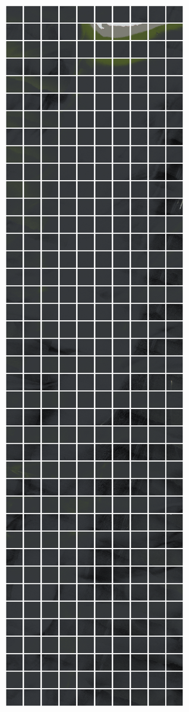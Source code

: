 <html>
<div>
<img src="https://github.com/HakkaTjakka/NL_TILE_MAP/blob/main/18/627/-1073/r.6270.-10730.png" height="44" width="44">
<img src="https://github.com/HakkaTjakka/NL_TILE_MAP/blob/main/18/627/-1073/r.6271.-10730.png" height="44" width="44">
<img src="https://github.com/HakkaTjakka/NL_TILE_MAP/blob/main/18/627/-1073/r.6272.-10730.png" height="44" width="44">
<img src="https://github.com/HakkaTjakka/NL_TILE_MAP/blob/main/18/627/-1073/r.6273.-10730.png" height="44" width="44">
<img src="https://github.com/HakkaTjakka/NL_TILE_MAP/blob/main/18/627/-1073/r.6274.-10730.png" height="44" width="44">
<img src="https://github.com/HakkaTjakka/NL_TILE_MAP/blob/main/18/627/-1073/r.6275.-10730.png" height="44" width="44">
<img src="https://github.com/HakkaTjakka/NL_TILE_MAP/blob/main/18/627/-1073/r.6276.-10730.png" height="44" width="44">
<img src="https://github.com/HakkaTjakka/NL_TILE_MAP/blob/main/18/627/-1073/r.6277.-10730.png" height="44" width="44">
<img src="https://github.com/HakkaTjakka/NL_TILE_MAP/blob/main/18/627/-1073/r.6278.-10730.png" height="44" width="44">
<img src="https://github.com/HakkaTjakka/NL_TILE_MAP/blob/main/18/627/-1073/r.6279.-10730.png" height="44" width="44">
<img src="https://github.com/HakkaTjakka/NL_TILE_MAP/blob/main/18/628/-1073/r.6280.-10730.png" height="44" width="44">
<img src="https://github.com/HakkaTjakka/NL_TILE_MAP/blob/main/18/628/-1073/r.6281.-10730.png" height="44" width="44">
<img src="https://github.com/HakkaTjakka/NL_TILE_MAP/blob/main/18/628/-1073/r.6282.-10730.png" height="44" width="44">
<img src="https://github.com/HakkaTjakka/NL_TILE_MAP/blob/main/18/628/-1073/r.6283.-10730.png" height="44" width="44">
<img src="https://github.com/HakkaTjakka/NL_TILE_MAP/blob/main/18/628/-1073/r.6284.-10730.png" height="44" width="44">
<img src="https://github.com/HakkaTjakka/NL_TILE_MAP/blob/main/18/628/-1073/r.6285.-10730.png" height="44" width="44">
<img src="https://github.com/HakkaTjakka/NL_TILE_MAP/blob/main/18/628/-1073/r.6286.-10730.png" height="44" width="44">
<img src="https://github.com/HakkaTjakka/NL_TILE_MAP/blob/main/18/628/-1073/r.6287.-10730.png" height="44" width="44">
<img src="https://github.com/HakkaTjakka/NL_TILE_MAP/blob/main/18/628/-1073/r.6288.-10730.png" height="44" width="44">
<img src="https://github.com/HakkaTjakka/NL_TILE_MAP/blob/main/18/628/-1073/r.6289.-10730.png" height="44" width="44">
<br>
<img src="https://github.com/HakkaTjakka/NL_TILE_MAP/blob/main/18/627/-1073/r.6270.-10729.png" height="44" width="44">
<img src="https://github.com/HakkaTjakka/NL_TILE_MAP/blob/main/18/627/-1073/r.6271.-10729.png" height="44" width="44">
<img src="https://github.com/HakkaTjakka/NL_TILE_MAP/blob/main/18/627/-1073/r.6272.-10729.png" height="44" width="44">
<img src="https://github.com/HakkaTjakka/NL_TILE_MAP/blob/main/18/627/-1073/r.6273.-10729.png" height="44" width="44">
<img src="https://github.com/HakkaTjakka/NL_TILE_MAP/blob/main/18/627/-1073/r.6274.-10729.png" height="44" width="44">
<img src="https://github.com/HakkaTjakka/NL_TILE_MAP/blob/main/18/627/-1073/r.6275.-10729.png" height="44" width="44">
<img src="https://github.com/HakkaTjakka/NL_TILE_MAP/blob/main/18/627/-1073/r.6276.-10729.png" height="44" width="44">
<img src="https://github.com/HakkaTjakka/NL_TILE_MAP/blob/main/18/627/-1073/r.6277.-10729.png" height="44" width="44">
<img src="https://github.com/HakkaTjakka/NL_TILE_MAP/blob/main/18/627/-1073/r.6278.-10729.png" height="44" width="44">
<img src="https://github.com/HakkaTjakka/NL_TILE_MAP/blob/main/18/627/-1073/r.6279.-10729.png" height="44" width="44">
<img src="https://github.com/HakkaTjakka/NL_TILE_MAP/blob/main/18/628/-1073/r.6280.-10729.png" height="44" width="44">
<img src="https://github.com/HakkaTjakka/NL_TILE_MAP/blob/main/18/628/-1073/r.6281.-10729.png" height="44" width="44">
<img src="https://github.com/HakkaTjakka/NL_TILE_MAP/blob/main/18/628/-1073/r.6282.-10729.png" height="44" width="44">
<img src="https://github.com/HakkaTjakka/NL_TILE_MAP/blob/main/18/628/-1073/r.6283.-10729.png" height="44" width="44">
<img src="https://github.com/HakkaTjakka/NL_TILE_MAP/blob/main/18/628/-1073/r.6284.-10729.png" height="44" width="44">
<img src="https://github.com/HakkaTjakka/NL_TILE_MAP/blob/main/18/628/-1073/r.6285.-10729.png" height="44" width="44">
<img src="https://github.com/HakkaTjakka/NL_TILE_MAP/blob/main/18/628/-1073/r.6286.-10729.png" height="44" width="44">
<img src="https://github.com/HakkaTjakka/NL_TILE_MAP/blob/main/18/628/-1073/r.6287.-10729.png" height="44" width="44">
<img src="https://github.com/HakkaTjakka/NL_TILE_MAP/blob/main/18/628/-1073/r.6288.-10729.png" height="44" width="44">
<img src="https://github.com/HakkaTjakka/NL_TILE_MAP/blob/main/18/628/-1073/r.6289.-10729.png" height="44" width="44">
<br>
<img src="https://github.com/HakkaTjakka/NL_TILE_MAP/blob/main/18/627/-1073/r.6270.-10728.png" height="44" width="44">
<img src="https://github.com/HakkaTjakka/NL_TILE_MAP/blob/main/18/627/-1073/r.6271.-10728.png" height="44" width="44">
<img src="https://github.com/HakkaTjakka/NL_TILE_MAP/blob/main/18/627/-1073/r.6272.-10728.png" height="44" width="44">
<img src="https://github.com/HakkaTjakka/NL_TILE_MAP/blob/main/18/627/-1073/r.6273.-10728.png" height="44" width="44">
<img src="https://github.com/HakkaTjakka/NL_TILE_MAP/blob/main/18/627/-1073/r.6274.-10728.png" height="44" width="44">
<img src="https://github.com/HakkaTjakka/NL_TILE_MAP/blob/main/18/627/-1073/r.6275.-10728.png" height="44" width="44">
<img src="https://github.com/HakkaTjakka/NL_TILE_MAP/blob/main/18/627/-1073/r.6276.-10728.png" height="44" width="44">
<img src="https://github.com/HakkaTjakka/NL_TILE_MAP/blob/main/18/627/-1073/r.6277.-10728.png" height="44" width="44">
<img src="https://github.com/HakkaTjakka/NL_TILE_MAP/blob/main/18/627/-1073/r.6278.-10728.png" height="44" width="44">
<img src="https://github.com/HakkaTjakka/NL_TILE_MAP/blob/main/18/627/-1073/r.6279.-10728.png" height="44" width="44">
<img src="https://github.com/HakkaTjakka/NL_TILE_MAP/blob/main/18/628/-1073/r.6280.-10728.png" height="44" width="44">
<img src="https://github.com/HakkaTjakka/NL_TILE_MAP/blob/main/18/628/-1073/r.6281.-10728.png" height="44" width="44">
<img src="https://github.com/HakkaTjakka/NL_TILE_MAP/blob/main/18/628/-1073/r.6282.-10728.png" height="44" width="44">
<img src="https://github.com/HakkaTjakka/NL_TILE_MAP/blob/main/18/628/-1073/r.6283.-10728.png" height="44" width="44">
<img src="https://github.com/HakkaTjakka/NL_TILE_MAP/blob/main/18/628/-1073/r.6284.-10728.png" height="44" width="44">
<img src="https://github.com/HakkaTjakka/NL_TILE_MAP/blob/main/18/628/-1073/r.6285.-10728.png" height="44" width="44">
<img src="https://github.com/HakkaTjakka/NL_TILE_MAP/blob/main/18/628/-1073/r.6286.-10728.png" height="44" width="44">
<img src="https://github.com/HakkaTjakka/NL_TILE_MAP/blob/main/18/628/-1073/r.6287.-10728.png" height="44" width="44">
<img src="https://github.com/HakkaTjakka/NL_TILE_MAP/blob/main/18/628/-1073/r.6288.-10728.png" height="44" width="44">
<img src="https://github.com/HakkaTjakka/NL_TILE_MAP/blob/main/18/628/-1073/r.6289.-10728.png" height="44" width="44">
<br>
<img src="https://github.com/HakkaTjakka/NL_TILE_MAP/blob/main/18/627/-1073/r.6270.-10727.png" height="44" width="44">
<img src="https://github.com/HakkaTjakka/NL_TILE_MAP/blob/main/18/627/-1073/r.6271.-10727.png" height="44" width="44">
<img src="https://github.com/HakkaTjakka/NL_TILE_MAP/blob/main/18/627/-1073/r.6272.-10727.png" height="44" width="44">
<img src="https://github.com/HakkaTjakka/NL_TILE_MAP/blob/main/18/627/-1073/r.6273.-10727.png" height="44" width="44">
<img src="https://github.com/HakkaTjakka/NL_TILE_MAP/blob/main/18/627/-1073/r.6274.-10727.png" height="44" width="44">
<img src="https://github.com/HakkaTjakka/NL_TILE_MAP/blob/main/18/627/-1073/r.6275.-10727.png" height="44" width="44">
<img src="https://github.com/HakkaTjakka/NL_TILE_MAP/blob/main/18/627/-1073/r.6276.-10727.png" height="44" width="44">
<img src="https://github.com/HakkaTjakka/NL_TILE_MAP/blob/main/18/627/-1073/r.6277.-10727.png" height="44" width="44">
<img src="https://github.com/HakkaTjakka/NL_TILE_MAP/blob/main/18/627/-1073/r.6278.-10727.png" height="44" width="44">
<img src="https://github.com/HakkaTjakka/NL_TILE_MAP/blob/main/18/627/-1073/r.6279.-10727.png" height="44" width="44">
<img src="https://github.com/HakkaTjakka/NL_TILE_MAP/blob/main/18/628/-1073/r.6280.-10727.png" height="44" width="44">
<img src="https://github.com/HakkaTjakka/NL_TILE_MAP/blob/main/18/628/-1073/r.6281.-10727.png" height="44" width="44">
<img src="https://github.com/HakkaTjakka/NL_TILE_MAP/blob/main/18/628/-1073/r.6282.-10727.png" height="44" width="44">
<img src="https://github.com/HakkaTjakka/NL_TILE_MAP/blob/main/18/628/-1073/r.6283.-10727.png" height="44" width="44">
<img src="https://github.com/HakkaTjakka/NL_TILE_MAP/blob/main/18/628/-1073/r.6284.-10727.png" height="44" width="44">
<img src="https://github.com/HakkaTjakka/NL_TILE_MAP/blob/main/18/628/-1073/r.6285.-10727.png" height="44" width="44">
<img src="https://github.com/HakkaTjakka/NL_TILE_MAP/blob/main/18/628/-1073/r.6286.-10727.png" height="44" width="44">
<img src="https://github.com/HakkaTjakka/NL_TILE_MAP/blob/main/18/628/-1073/r.6287.-10727.png" height="44" width="44">
<img src="https://github.com/HakkaTjakka/NL_TILE_MAP/blob/main/18/628/-1073/r.6288.-10727.png" height="44" width="44">
<img src="https://github.com/HakkaTjakka/NL_TILE_MAP/blob/main/18/628/-1073/r.6289.-10727.png" height="44" width="44">
<br>
<img src="https://github.com/HakkaTjakka/NL_TILE_MAP/blob/main/18/627/-1073/r.6270.-10726.png" height="44" width="44">
<img src="https://github.com/HakkaTjakka/NL_TILE_MAP/blob/main/18/627/-1073/r.6271.-10726.png" height="44" width="44">
<img src="https://github.com/HakkaTjakka/NL_TILE_MAP/blob/main/18/627/-1073/r.6272.-10726.png" height="44" width="44">
<img src="https://github.com/HakkaTjakka/NL_TILE_MAP/blob/main/18/627/-1073/r.6273.-10726.png" height="44" width="44">
<img src="https://github.com/HakkaTjakka/NL_TILE_MAP/blob/main/18/627/-1073/r.6274.-10726.png" height="44" width="44">
<img src="https://github.com/HakkaTjakka/NL_TILE_MAP/blob/main/18/627/-1073/r.6275.-10726.png" height="44" width="44">
<img src="https://github.com/HakkaTjakka/NL_TILE_MAP/blob/main/18/627/-1073/r.6276.-10726.png" height="44" width="44">
<img src="https://github.com/HakkaTjakka/NL_TILE_MAP/blob/main/18/627/-1073/r.6277.-10726.png" height="44" width="44">
<img src="https://github.com/HakkaTjakka/NL_TILE_MAP/blob/main/18/627/-1073/r.6278.-10726.png" height="44" width="44">
<img src="https://github.com/HakkaTjakka/NL_TILE_MAP/blob/main/18/627/-1073/r.6279.-10726.png" height="44" width="44">
<img src="https://github.com/HakkaTjakka/NL_TILE_MAP/blob/main/18/628/-1073/r.6280.-10726.png" height="44" width="44">
<img src="https://github.com/HakkaTjakka/NL_TILE_MAP/blob/main/18/628/-1073/r.6281.-10726.png" height="44" width="44">
<img src="https://github.com/HakkaTjakka/NL_TILE_MAP/blob/main/18/628/-1073/r.6282.-10726.png" height="44" width="44">
<img src="https://github.com/HakkaTjakka/NL_TILE_MAP/blob/main/18/628/-1073/r.6283.-10726.png" height="44" width="44">
<img src="https://github.com/HakkaTjakka/NL_TILE_MAP/blob/main/18/628/-1073/r.6284.-10726.png" height="44" width="44">
<img src="https://github.com/HakkaTjakka/NL_TILE_MAP/blob/main/18/628/-1073/r.6285.-10726.png" height="44" width="44">
<img src="https://github.com/HakkaTjakka/NL_TILE_MAP/blob/main/18/628/-1073/r.6286.-10726.png" height="44" width="44">
<img src="https://github.com/HakkaTjakka/NL_TILE_MAP/blob/main/18/628/-1073/r.6287.-10726.png" height="44" width="44">
<img src="https://github.com/HakkaTjakka/NL_TILE_MAP/blob/main/18/628/-1073/r.6288.-10726.png" height="44" width="44">
<img src="https://github.com/HakkaTjakka/NL_TILE_MAP/blob/main/18/628/-1073/r.6289.-10726.png" height="44" width="44">
<br>
<img src="https://github.com/HakkaTjakka/NL_TILE_MAP/blob/main/18/627/-1073/r.6270.-10725.png" height="44" width="44">
<img src="https://github.com/HakkaTjakka/NL_TILE_MAP/blob/main/18/627/-1073/r.6271.-10725.png" height="44" width="44">
<img src="https://github.com/HakkaTjakka/NL_TILE_MAP/blob/main/18/627/-1073/r.6272.-10725.png" height="44" width="44">
<img src="https://github.com/HakkaTjakka/NL_TILE_MAP/blob/main/18/627/-1073/r.6273.-10725.png" height="44" width="44">
<img src="https://github.com/HakkaTjakka/NL_TILE_MAP/blob/main/18/627/-1073/r.6274.-10725.png" height="44" width="44">
<img src="https://github.com/HakkaTjakka/NL_TILE_MAP/blob/main/18/627/-1073/r.6275.-10725.png" height="44" width="44">
<img src="https://github.com/HakkaTjakka/NL_TILE_MAP/blob/main/18/627/-1073/r.6276.-10725.png" height="44" width="44">
<img src="https://github.com/HakkaTjakka/NL_TILE_MAP/blob/main/18/627/-1073/r.6277.-10725.png" height="44" width="44">
<img src="https://github.com/HakkaTjakka/NL_TILE_MAP/blob/main/18/627/-1073/r.6278.-10725.png" height="44" width="44">
<img src="https://github.com/HakkaTjakka/NL_TILE_MAP/blob/main/18/627/-1073/r.6279.-10725.png" height="44" width="44">
<img src="https://github.com/HakkaTjakka/NL_TILE_MAP/blob/main/18/628/-1073/r.6280.-10725.png" height="44" width="44">
<img src="https://github.com/HakkaTjakka/NL_TILE_MAP/blob/main/18/628/-1073/r.6281.-10725.png" height="44" width="44">
<img src="https://github.com/HakkaTjakka/NL_TILE_MAP/blob/main/18/628/-1073/r.6282.-10725.png" height="44" width="44">
<img src="https://github.com/HakkaTjakka/NL_TILE_MAP/blob/main/18/628/-1073/r.6283.-10725.png" height="44" width="44">
<img src="https://github.com/HakkaTjakka/NL_TILE_MAP/blob/main/18/628/-1073/r.6284.-10725.png" height="44" width="44">
<img src="https://github.com/HakkaTjakka/NL_TILE_MAP/blob/main/18/628/-1073/r.6285.-10725.png" height="44" width="44">
<img src="https://github.com/HakkaTjakka/NL_TILE_MAP/blob/main/18/628/-1073/r.6286.-10725.png" height="44" width="44">
<img src="https://github.com/HakkaTjakka/NL_TILE_MAP/blob/main/18/628/-1073/r.6287.-10725.png" height="44" width="44">
<img src="https://github.com/HakkaTjakka/NL_TILE_MAP/blob/main/18/628/-1073/r.6288.-10725.png" height="44" width="44">
<img src="https://github.com/HakkaTjakka/NL_TILE_MAP/blob/main/18/628/-1073/r.6289.-10725.png" height="44" width="44">
<br>
<img src="https://github.com/HakkaTjakka/NL_TILE_MAP/blob/main/18/627/-1073/r.6270.-10724.png" height="44" width="44">
<img src="https://github.com/HakkaTjakka/NL_TILE_MAP/blob/main/18/627/-1073/r.6271.-10724.png" height="44" width="44">
<img src="https://github.com/HakkaTjakka/NL_TILE_MAP/blob/main/18/627/-1073/r.6272.-10724.png" height="44" width="44">
<img src="https://github.com/HakkaTjakka/NL_TILE_MAP/blob/main/18/627/-1073/r.6273.-10724.png" height="44" width="44">
<img src="https://github.com/HakkaTjakka/NL_TILE_MAP/blob/main/18/627/-1073/r.6274.-10724.png" height="44" width="44">
<img src="https://github.com/HakkaTjakka/NL_TILE_MAP/blob/main/18/627/-1073/r.6275.-10724.png" height="44" width="44">
<img src="https://github.com/HakkaTjakka/NL_TILE_MAP/blob/main/18/627/-1073/r.6276.-10724.png" height="44" width="44">
<img src="https://github.com/HakkaTjakka/NL_TILE_MAP/blob/main/18/627/-1073/r.6277.-10724.png" height="44" width="44">
<img src="https://github.com/HakkaTjakka/NL_TILE_MAP/blob/main/18/627/-1073/r.6278.-10724.png" height="44" width="44">
<img src="https://github.com/HakkaTjakka/NL_TILE_MAP/blob/main/18/627/-1073/r.6279.-10724.png" height="44" width="44">
<img src="https://github.com/HakkaTjakka/NL_TILE_MAP/blob/main/18/628/-1073/r.6280.-10724.png" height="44" width="44">
<img src="https://github.com/HakkaTjakka/NL_TILE_MAP/blob/main/18/628/-1073/r.6281.-10724.png" height="44" width="44">
<img src="https://github.com/HakkaTjakka/NL_TILE_MAP/blob/main/18/628/-1073/r.6282.-10724.png" height="44" width="44">
<img src="https://github.com/HakkaTjakka/NL_TILE_MAP/blob/main/18/628/-1073/r.6283.-10724.png" height="44" width="44">
<img src="https://github.com/HakkaTjakka/NL_TILE_MAP/blob/main/18/628/-1073/r.6284.-10724.png" height="44" width="44">
<img src="https://github.com/HakkaTjakka/NL_TILE_MAP/blob/main/18/628/-1073/r.6285.-10724.png" height="44" width="44">
<img src="https://github.com/HakkaTjakka/NL_TILE_MAP/blob/main/18/628/-1073/r.6286.-10724.png" height="44" width="44">
<img src="https://github.com/HakkaTjakka/NL_TILE_MAP/blob/main/18/628/-1073/r.6287.-10724.png" height="44" width="44">
<img src="https://github.com/HakkaTjakka/NL_TILE_MAP/blob/main/18/628/-1073/r.6288.-10724.png" height="44" width="44">
<img src="https://github.com/HakkaTjakka/NL_TILE_MAP/blob/main/18/628/-1073/r.6289.-10724.png" height="44" width="44">
<br>
<img src="https://github.com/HakkaTjakka/NL_TILE_MAP/blob/main/18/627/-1073/r.6270.-10723.png" height="44" width="44">
<img src="https://github.com/HakkaTjakka/NL_TILE_MAP/blob/main/18/627/-1073/r.6271.-10723.png" height="44" width="44">
<img src="https://github.com/HakkaTjakka/NL_TILE_MAP/blob/main/18/627/-1073/r.6272.-10723.png" height="44" width="44">
<img src="https://github.com/HakkaTjakka/NL_TILE_MAP/blob/main/18/627/-1073/r.6273.-10723.png" height="44" width="44">
<img src="https://github.com/HakkaTjakka/NL_TILE_MAP/blob/main/18/627/-1073/r.6274.-10723.png" height="44" width="44">
<img src="https://github.com/HakkaTjakka/NL_TILE_MAP/blob/main/18/627/-1073/r.6275.-10723.png" height="44" width="44">
<img src="https://github.com/HakkaTjakka/NL_TILE_MAP/blob/main/18/627/-1073/r.6276.-10723.png" height="44" width="44">
<img src="https://github.com/HakkaTjakka/NL_TILE_MAP/blob/main/18/627/-1073/r.6277.-10723.png" height="44" width="44">
<img src="https://github.com/HakkaTjakka/NL_TILE_MAP/blob/main/18/627/-1073/r.6278.-10723.png" height="44" width="44">
<img src="https://github.com/HakkaTjakka/NL_TILE_MAP/blob/main/18/627/-1073/r.6279.-10723.png" height="44" width="44">
<img src="https://github.com/HakkaTjakka/NL_TILE_MAP/blob/main/18/628/-1073/r.6280.-10723.png" height="44" width="44">
<img src="https://github.com/HakkaTjakka/NL_TILE_MAP/blob/main/18/628/-1073/r.6281.-10723.png" height="44" width="44">
<img src="https://github.com/HakkaTjakka/NL_TILE_MAP/blob/main/18/628/-1073/r.6282.-10723.png" height="44" width="44">
<img src="https://github.com/HakkaTjakka/NL_TILE_MAP/blob/main/18/628/-1073/r.6283.-10723.png" height="44" width="44">
<img src="https://github.com/HakkaTjakka/NL_TILE_MAP/blob/main/18/628/-1073/r.6284.-10723.png" height="44" width="44">
<img src="https://github.com/HakkaTjakka/NL_TILE_MAP/blob/main/18/628/-1073/r.6285.-10723.png" height="44" width="44">
<img src="https://github.com/HakkaTjakka/NL_TILE_MAP/blob/main/18/628/-1073/r.6286.-10723.png" height="44" width="44">
<img src="https://github.com/HakkaTjakka/NL_TILE_MAP/blob/main/18/628/-1073/r.6287.-10723.png" height="44" width="44">
<img src="https://github.com/HakkaTjakka/NL_TILE_MAP/blob/main/18/628/-1073/r.6288.-10723.png" height="44" width="44">
<img src="https://github.com/HakkaTjakka/NL_TILE_MAP/blob/main/18/628/-1073/r.6289.-10723.png" height="44" width="44">
<br>
<img src="https://github.com/HakkaTjakka/NL_TILE_MAP/blob/main/18/627/-1073/r.6270.-10722.png" height="44" width="44">
<img src="https://github.com/HakkaTjakka/NL_TILE_MAP/blob/main/18/627/-1073/r.6271.-10722.png" height="44" width="44">
<img src="https://github.com/HakkaTjakka/NL_TILE_MAP/blob/main/18/627/-1073/r.6272.-10722.png" height="44" width="44">
<img src="https://github.com/HakkaTjakka/NL_TILE_MAP/blob/main/18/627/-1073/r.6273.-10722.png" height="44" width="44">
<img src="https://github.com/HakkaTjakka/NL_TILE_MAP/blob/main/18/627/-1073/r.6274.-10722.png" height="44" width="44">
<img src="https://github.com/HakkaTjakka/NL_TILE_MAP/blob/main/18/627/-1073/r.6275.-10722.png" height="44" width="44">
<img src="https://github.com/HakkaTjakka/NL_TILE_MAP/blob/main/18/627/-1073/r.6276.-10722.png" height="44" width="44">
<img src="https://github.com/HakkaTjakka/NL_TILE_MAP/blob/main/18/627/-1073/r.6277.-10722.png" height="44" width="44">
<img src="https://github.com/HakkaTjakka/NL_TILE_MAP/blob/main/18/627/-1073/r.6278.-10722.png" height="44" width="44">
<img src="https://github.com/HakkaTjakka/NL_TILE_MAP/blob/main/18/627/-1073/r.6279.-10722.png" height="44" width="44">
<img src="https://github.com/HakkaTjakka/NL_TILE_MAP/blob/main/18/628/-1073/r.6280.-10722.png" height="44" width="44">
<img src="https://github.com/HakkaTjakka/NL_TILE_MAP/blob/main/18/628/-1073/r.6281.-10722.png" height="44" width="44">
<img src="https://github.com/HakkaTjakka/NL_TILE_MAP/blob/main/18/628/-1073/r.6282.-10722.png" height="44" width="44">
<img src="https://github.com/HakkaTjakka/NL_TILE_MAP/blob/main/18/628/-1073/r.6283.-10722.png" height="44" width="44">
<img src="https://github.com/HakkaTjakka/NL_TILE_MAP/blob/main/18/628/-1073/r.6284.-10722.png" height="44" width="44">
<img src="https://github.com/HakkaTjakka/NL_TILE_MAP/blob/main/18/628/-1073/r.6285.-10722.png" height="44" width="44">
<img src="https://github.com/HakkaTjakka/NL_TILE_MAP/blob/main/18/628/-1073/r.6286.-10722.png" height="44" width="44">
<img src="https://github.com/HakkaTjakka/NL_TILE_MAP/blob/main/18/628/-1073/r.6287.-10722.png" height="44" width="44">
<img src="https://github.com/HakkaTjakka/NL_TILE_MAP/blob/main/18/628/-1073/r.6288.-10722.png" height="44" width="44">
<img src="https://github.com/HakkaTjakka/NL_TILE_MAP/blob/main/18/628/-1073/r.6289.-10722.png" height="44" width="44">
<br>
<img src="https://github.com/HakkaTjakka/NL_TILE_MAP/blob/main/18/627/-1073/r.6270.-10721.png" height="44" width="44">
<img src="https://github.com/HakkaTjakka/NL_TILE_MAP/blob/main/18/627/-1073/r.6271.-10721.png" height="44" width="44">
<img src="https://github.com/HakkaTjakka/NL_TILE_MAP/blob/main/18/627/-1073/r.6272.-10721.png" height="44" width="44">
<img src="https://github.com/HakkaTjakka/NL_TILE_MAP/blob/main/18/627/-1073/r.6273.-10721.png" height="44" width="44">
<img src="https://github.com/HakkaTjakka/NL_TILE_MAP/blob/main/18/627/-1073/r.6274.-10721.png" height="44" width="44">
<img src="https://github.com/HakkaTjakka/NL_TILE_MAP/blob/main/18/627/-1073/r.6275.-10721.png" height="44" width="44">
<img src="https://github.com/HakkaTjakka/NL_TILE_MAP/blob/main/18/627/-1073/r.6276.-10721.png" height="44" width="44">
<img src="https://github.com/HakkaTjakka/NL_TILE_MAP/blob/main/18/627/-1073/r.6277.-10721.png" height="44" width="44">
<img src="https://github.com/HakkaTjakka/NL_TILE_MAP/blob/main/18/627/-1073/r.6278.-10721.png" height="44" width="44">
<img src="https://github.com/HakkaTjakka/NL_TILE_MAP/blob/main/18/627/-1073/r.6279.-10721.png" height="44" width="44">
<img src="https://github.com/HakkaTjakka/NL_TILE_MAP/blob/main/18/628/-1073/r.6280.-10721.png" height="44" width="44">
<img src="https://github.com/HakkaTjakka/NL_TILE_MAP/blob/main/18/628/-1073/r.6281.-10721.png" height="44" width="44">
<img src="https://github.com/HakkaTjakka/NL_TILE_MAP/blob/main/18/628/-1073/r.6282.-10721.png" height="44" width="44">
<img src="https://github.com/HakkaTjakka/NL_TILE_MAP/blob/main/18/628/-1073/r.6283.-10721.png" height="44" width="44">
<img src="https://github.com/HakkaTjakka/NL_TILE_MAP/blob/main/18/628/-1073/r.6284.-10721.png" height="44" width="44">
<img src="https://github.com/HakkaTjakka/NL_TILE_MAP/blob/main/18/628/-1073/r.6285.-10721.png" height="44" width="44">
<img src="https://github.com/HakkaTjakka/NL_TILE_MAP/blob/main/18/628/-1073/r.6286.-10721.png" height="44" width="44">
<img src="https://github.com/HakkaTjakka/NL_TILE_MAP/blob/main/18/628/-1073/r.6287.-10721.png" height="44" width="44">
<img src="https://github.com/HakkaTjakka/NL_TILE_MAP/blob/main/18/628/-1073/r.6288.-10721.png" height="44" width="44">
<img src="https://github.com/HakkaTjakka/NL_TILE_MAP/blob/main/18/628/-1073/r.6289.-10721.png" height="44" width="44">
<br>
<img src="https://github.com/HakkaTjakka/NL_TILE_MAP/blob/main/18/627/-1072/r.6270.-10720.png" height="44" width="44">
<img src="https://github.com/HakkaTjakka/NL_TILE_MAP/blob/main/18/627/-1072/r.6271.-10720.png" height="44" width="44">
<img src="https://github.com/HakkaTjakka/NL_TILE_MAP/blob/main/18/627/-1072/r.6272.-10720.png" height="44" width="44">
<img src="https://github.com/HakkaTjakka/NL_TILE_MAP/blob/main/18/627/-1072/r.6273.-10720.png" height="44" width="44">
<img src="https://github.com/HakkaTjakka/NL_TILE_MAP/blob/main/18/627/-1072/r.6274.-10720.png" height="44" width="44">
<img src="https://github.com/HakkaTjakka/NL_TILE_MAP/blob/main/18/627/-1072/r.6275.-10720.png" height="44" width="44">
<img src="https://github.com/HakkaTjakka/NL_TILE_MAP/blob/main/18/627/-1072/r.6276.-10720.png" height="44" width="44">
<img src="https://github.com/HakkaTjakka/NL_TILE_MAP/blob/main/18/627/-1072/r.6277.-10720.png" height="44" width="44">
<img src="https://github.com/HakkaTjakka/NL_TILE_MAP/blob/main/18/627/-1072/r.6278.-10720.png" height="44" width="44">
<img src="https://github.com/HakkaTjakka/NL_TILE_MAP/blob/main/18/627/-1072/r.6279.-10720.png" height="44" width="44">
<img src="https://github.com/HakkaTjakka/NL_TILE_MAP/blob/main/18/628/-1072/r.6280.-10720.png" height="44" width="44">
<img src="https://github.com/HakkaTjakka/NL_TILE_MAP/blob/main/18/628/-1072/r.6281.-10720.png" height="44" width="44">
<img src="https://github.com/HakkaTjakka/NL_TILE_MAP/blob/main/18/628/-1072/r.6282.-10720.png" height="44" width="44">
<img src="https://github.com/HakkaTjakka/NL_TILE_MAP/blob/main/18/628/-1072/r.6283.-10720.png" height="44" width="44">
<img src="https://github.com/HakkaTjakka/NL_TILE_MAP/blob/main/18/628/-1072/r.6284.-10720.png" height="44" width="44">
<img src="https://github.com/HakkaTjakka/NL_TILE_MAP/blob/main/18/628/-1072/r.6285.-10720.png" height="44" width="44">
<img src="https://github.com/HakkaTjakka/NL_TILE_MAP/blob/main/18/628/-1072/r.6286.-10720.png" height="44" width="44">
<img src="https://github.com/HakkaTjakka/NL_TILE_MAP/blob/main/18/628/-1072/r.6287.-10720.png" height="44" width="44">
<img src="https://github.com/HakkaTjakka/NL_TILE_MAP/blob/main/18/628/-1072/r.6288.-10720.png" height="44" width="44">
<img src="https://github.com/HakkaTjakka/NL_TILE_MAP/blob/main/18/628/-1072/r.6289.-10720.png" height="44" width="44">
<br>
<img src="https://github.com/HakkaTjakka/NL_TILE_MAP/blob/main/18/627/-1072/r.6270.-10719.png" height="44" width="44">
<img src="https://github.com/HakkaTjakka/NL_TILE_MAP/blob/main/18/627/-1072/r.6271.-10719.png" height="44" width="44">
<img src="https://github.com/HakkaTjakka/NL_TILE_MAP/blob/main/18/627/-1072/r.6272.-10719.png" height="44" width="44">
<img src="https://github.com/HakkaTjakka/NL_TILE_MAP/blob/main/18/627/-1072/r.6273.-10719.png" height="44" width="44">
<img src="https://github.com/HakkaTjakka/NL_TILE_MAP/blob/main/18/627/-1072/r.6274.-10719.png" height="44" width="44">
<img src="https://github.com/HakkaTjakka/NL_TILE_MAP/blob/main/18/627/-1072/r.6275.-10719.png" height="44" width="44">
<img src="https://github.com/HakkaTjakka/NL_TILE_MAP/blob/main/18/627/-1072/r.6276.-10719.png" height="44" width="44">
<img src="https://github.com/HakkaTjakka/NL_TILE_MAP/blob/main/18/627/-1072/r.6277.-10719.png" height="44" width="44">
<img src="https://github.com/HakkaTjakka/NL_TILE_MAP/blob/main/18/627/-1072/r.6278.-10719.png" height="44" width="44">
<img src="https://github.com/HakkaTjakka/NL_TILE_MAP/blob/main/18/627/-1072/r.6279.-10719.png" height="44" width="44">
<img src="https://github.com/HakkaTjakka/NL_TILE_MAP/blob/main/18/628/-1072/r.6280.-10719.png" height="44" width="44">
<img src="https://github.com/HakkaTjakka/NL_TILE_MAP/blob/main/18/628/-1072/r.6281.-10719.png" height="44" width="44">
<img src="https://github.com/HakkaTjakka/NL_TILE_MAP/blob/main/18/628/-1072/r.6282.-10719.png" height="44" width="44">
<img src="https://github.com/HakkaTjakka/NL_TILE_MAP/blob/main/18/628/-1072/r.6283.-10719.png" height="44" width="44">
<img src="https://github.com/HakkaTjakka/NL_TILE_MAP/blob/main/18/628/-1072/r.6284.-10719.png" height="44" width="44">
<img src="https://github.com/HakkaTjakka/NL_TILE_MAP/blob/main/18/628/-1072/r.6285.-10719.png" height="44" width="44">
<img src="https://github.com/HakkaTjakka/NL_TILE_MAP/blob/main/18/628/-1072/r.6286.-10719.png" height="44" width="44">
<img src="https://github.com/HakkaTjakka/NL_TILE_MAP/blob/main/18/628/-1072/r.6287.-10719.png" height="44" width="44">
<img src="https://github.com/HakkaTjakka/NL_TILE_MAP/blob/main/18/628/-1072/r.6288.-10719.png" height="44" width="44">
<img src="https://github.com/HakkaTjakka/NL_TILE_MAP/blob/main/18/628/-1072/r.6289.-10719.png" height="44" width="44">
<br>
<img src="https://github.com/HakkaTjakka/NL_TILE_MAP/blob/main/18/627/-1072/r.6270.-10718.png" height="44" width="44">
<img src="https://github.com/HakkaTjakka/NL_TILE_MAP/blob/main/18/627/-1072/r.6271.-10718.png" height="44" width="44">
<img src="https://github.com/HakkaTjakka/NL_TILE_MAP/blob/main/18/627/-1072/r.6272.-10718.png" height="44" width="44">
<img src="https://github.com/HakkaTjakka/NL_TILE_MAP/blob/main/18/627/-1072/r.6273.-10718.png" height="44" width="44">
<img src="https://github.com/HakkaTjakka/NL_TILE_MAP/blob/main/18/627/-1072/r.6274.-10718.png" height="44" width="44">
<img src="https://github.com/HakkaTjakka/NL_TILE_MAP/blob/main/18/627/-1072/r.6275.-10718.png" height="44" width="44">
<img src="https://github.com/HakkaTjakka/NL_TILE_MAP/blob/main/18/627/-1072/r.6276.-10718.png" height="44" width="44">
<img src="https://github.com/HakkaTjakka/NL_TILE_MAP/blob/main/18/627/-1072/r.6277.-10718.png" height="44" width="44">
<img src="https://github.com/HakkaTjakka/NL_TILE_MAP/blob/main/18/627/-1072/r.6278.-10718.png" height="44" width="44">
<img src="https://github.com/HakkaTjakka/NL_TILE_MAP/blob/main/18/627/-1072/r.6279.-10718.png" height="44" width="44">
<img src="https://github.com/HakkaTjakka/NL_TILE_MAP/blob/main/18/628/-1072/r.6280.-10718.png" height="44" width="44">
<img src="https://github.com/HakkaTjakka/NL_TILE_MAP/blob/main/18/628/-1072/r.6281.-10718.png" height="44" width="44">
<img src="https://github.com/HakkaTjakka/NL_TILE_MAP/blob/main/18/628/-1072/r.6282.-10718.png" height="44" width="44">
<img src="https://github.com/HakkaTjakka/NL_TILE_MAP/blob/main/18/628/-1072/r.6283.-10718.png" height="44" width="44">
<img src="https://github.com/HakkaTjakka/NL_TILE_MAP/blob/main/18/628/-1072/r.6284.-10718.png" height="44" width="44">
<img src="https://github.com/HakkaTjakka/NL_TILE_MAP/blob/main/18/628/-1072/r.6285.-10718.png" height="44" width="44">
<img src="https://github.com/HakkaTjakka/NL_TILE_MAP/blob/main/18/628/-1072/r.6286.-10718.png" height="44" width="44">
<img src="https://github.com/HakkaTjakka/NL_TILE_MAP/blob/main/18/628/-1072/r.6287.-10718.png" height="44" width="44">
<img src="https://github.com/HakkaTjakka/NL_TILE_MAP/blob/main/18/628/-1072/r.6288.-10718.png" height="44" width="44">
<img src="https://github.com/HakkaTjakka/NL_TILE_MAP/blob/main/18/628/-1072/r.6289.-10718.png" height="44" width="44">
<br>
<img src="https://github.com/HakkaTjakka/NL_TILE_MAP/blob/main/18/627/-1072/r.6270.-10717.png" height="44" width="44">
<img src="https://github.com/HakkaTjakka/NL_TILE_MAP/blob/main/18/627/-1072/r.6271.-10717.png" height="44" width="44">
<img src="https://github.com/HakkaTjakka/NL_TILE_MAP/blob/main/18/627/-1072/r.6272.-10717.png" height="44" width="44">
<img src="https://github.com/HakkaTjakka/NL_TILE_MAP/blob/main/18/627/-1072/r.6273.-10717.png" height="44" width="44">
<img src="https://github.com/HakkaTjakka/NL_TILE_MAP/blob/main/18/627/-1072/r.6274.-10717.png" height="44" width="44">
<img src="https://github.com/HakkaTjakka/NL_TILE_MAP/blob/main/18/627/-1072/r.6275.-10717.png" height="44" width="44">
<img src="https://github.com/HakkaTjakka/NL_TILE_MAP/blob/main/18/627/-1072/r.6276.-10717.png" height="44" width="44">
<img src="https://github.com/HakkaTjakka/NL_TILE_MAP/blob/main/18/627/-1072/r.6277.-10717.png" height="44" width="44">
<img src="https://github.com/HakkaTjakka/NL_TILE_MAP/blob/main/18/627/-1072/r.6278.-10717.png" height="44" width="44">
<img src="https://github.com/HakkaTjakka/NL_TILE_MAP/blob/main/18/627/-1072/r.6279.-10717.png" height="44" width="44">
<img src="https://github.com/HakkaTjakka/NL_TILE_MAP/blob/main/18/628/-1072/r.6280.-10717.png" height="44" width="44">
<img src="https://github.com/HakkaTjakka/NL_TILE_MAP/blob/main/18/628/-1072/r.6281.-10717.png" height="44" width="44">
<img src="https://github.com/HakkaTjakka/NL_TILE_MAP/blob/main/18/628/-1072/r.6282.-10717.png" height="44" width="44">
<img src="https://github.com/HakkaTjakka/NL_TILE_MAP/blob/main/18/628/-1072/r.6283.-10717.png" height="44" width="44">
<img src="https://github.com/HakkaTjakka/NL_TILE_MAP/blob/main/18/628/-1072/r.6284.-10717.png" height="44" width="44">
<img src="https://github.com/HakkaTjakka/NL_TILE_MAP/blob/main/18/628/-1072/r.6285.-10717.png" height="44" width="44">
<img src="https://github.com/HakkaTjakka/NL_TILE_MAP/blob/main/18/628/-1072/r.6286.-10717.png" height="44" width="44">
<img src="https://github.com/HakkaTjakka/NL_TILE_MAP/blob/main/18/628/-1072/r.6287.-10717.png" height="44" width="44">
<img src="https://github.com/HakkaTjakka/NL_TILE_MAP/blob/main/18/628/-1072/r.6288.-10717.png" height="44" width="44">
<img src="https://github.com/HakkaTjakka/NL_TILE_MAP/blob/main/18/628/-1072/r.6289.-10717.png" height="44" width="44">
<br>
<img src="https://github.com/HakkaTjakka/NL_TILE_MAP/blob/main/18/627/-1072/r.6270.-10716.png" height="44" width="44">
<img src="https://github.com/HakkaTjakka/NL_TILE_MAP/blob/main/18/627/-1072/r.6271.-10716.png" height="44" width="44">
<img src="https://github.com/HakkaTjakka/NL_TILE_MAP/blob/main/18/627/-1072/r.6272.-10716.png" height="44" width="44">
<img src="https://github.com/HakkaTjakka/NL_TILE_MAP/blob/main/18/627/-1072/r.6273.-10716.png" height="44" width="44">
<img src="https://github.com/HakkaTjakka/NL_TILE_MAP/blob/main/18/627/-1072/r.6274.-10716.png" height="44" width="44">
<img src="https://github.com/HakkaTjakka/NL_TILE_MAP/blob/main/18/627/-1072/r.6275.-10716.png" height="44" width="44">
<img src="https://github.com/HakkaTjakka/NL_TILE_MAP/blob/main/18/627/-1072/r.6276.-10716.png" height="44" width="44">
<img src="https://github.com/HakkaTjakka/NL_TILE_MAP/blob/main/18/627/-1072/r.6277.-10716.png" height="44" width="44">
<img src="https://github.com/HakkaTjakka/NL_TILE_MAP/blob/main/18/627/-1072/r.6278.-10716.png" height="44" width="44">
<img src="https://github.com/HakkaTjakka/NL_TILE_MAP/blob/main/18/627/-1072/r.6279.-10716.png" height="44" width="44">
<img src="https://github.com/HakkaTjakka/NL_TILE_MAP/blob/main/18/628/-1072/r.6280.-10716.png" height="44" width="44">
<img src="https://github.com/HakkaTjakka/NL_TILE_MAP/blob/main/18/628/-1072/r.6281.-10716.png" height="44" width="44">
<img src="https://github.com/HakkaTjakka/NL_TILE_MAP/blob/main/18/628/-1072/r.6282.-10716.png" height="44" width="44">
<img src="https://github.com/HakkaTjakka/NL_TILE_MAP/blob/main/18/628/-1072/r.6283.-10716.png" height="44" width="44">
<img src="https://github.com/HakkaTjakka/NL_TILE_MAP/blob/main/18/628/-1072/r.6284.-10716.png" height="44" width="44">
<img src="https://github.com/HakkaTjakka/NL_TILE_MAP/blob/main/18/628/-1072/r.6285.-10716.png" height="44" width="44">
<img src="https://github.com/HakkaTjakka/NL_TILE_MAP/blob/main/18/628/-1072/r.6286.-10716.png" height="44" width="44">
<img src="https://github.com/HakkaTjakka/NL_TILE_MAP/blob/main/18/628/-1072/r.6287.-10716.png" height="44" width="44">
<img src="https://github.com/HakkaTjakka/NL_TILE_MAP/blob/main/18/628/-1072/r.6288.-10716.png" height="44" width="44">
<img src="https://github.com/HakkaTjakka/NL_TILE_MAP/blob/main/18/628/-1072/r.6289.-10716.png" height="44" width="44">
<br>
<img src="https://github.com/HakkaTjakka/NL_TILE_MAP/blob/main/18/627/-1072/r.6270.-10715.png" height="44" width="44">
<img src="https://github.com/HakkaTjakka/NL_TILE_MAP/blob/main/18/627/-1072/r.6271.-10715.png" height="44" width="44">
<img src="https://github.com/HakkaTjakka/NL_TILE_MAP/blob/main/18/627/-1072/r.6272.-10715.png" height="44" width="44">
<img src="https://github.com/HakkaTjakka/NL_TILE_MAP/blob/main/18/627/-1072/r.6273.-10715.png" height="44" width="44">
<img src="https://github.com/HakkaTjakka/NL_TILE_MAP/blob/main/18/627/-1072/r.6274.-10715.png" height="44" width="44">
<img src="https://github.com/HakkaTjakka/NL_TILE_MAP/blob/main/18/627/-1072/r.6275.-10715.png" height="44" width="44">
<img src="https://github.com/HakkaTjakka/NL_TILE_MAP/blob/main/18/627/-1072/r.6276.-10715.png" height="44" width="44">
<img src="https://github.com/HakkaTjakka/NL_TILE_MAP/blob/main/18/627/-1072/r.6277.-10715.png" height="44" width="44">
<img src="https://github.com/HakkaTjakka/NL_TILE_MAP/blob/main/18/627/-1072/r.6278.-10715.png" height="44" width="44">
<img src="https://github.com/HakkaTjakka/NL_TILE_MAP/blob/main/18/627/-1072/r.6279.-10715.png" height="44" width="44">
<img src="https://github.com/HakkaTjakka/NL_TILE_MAP/blob/main/18/628/-1072/r.6280.-10715.png" height="44" width="44">
<img src="https://github.com/HakkaTjakka/NL_TILE_MAP/blob/main/18/628/-1072/r.6281.-10715.png" height="44" width="44">
<img src="https://github.com/HakkaTjakka/NL_TILE_MAP/blob/main/18/628/-1072/r.6282.-10715.png" height="44" width="44">
<img src="https://github.com/HakkaTjakka/NL_TILE_MAP/blob/main/18/628/-1072/r.6283.-10715.png" height="44" width="44">
<img src="https://github.com/HakkaTjakka/NL_TILE_MAP/blob/main/18/628/-1072/r.6284.-10715.png" height="44" width="44">
<img src="https://github.com/HakkaTjakka/NL_TILE_MAP/blob/main/18/628/-1072/r.6285.-10715.png" height="44" width="44">
<img src="https://github.com/HakkaTjakka/NL_TILE_MAP/blob/main/18/628/-1072/r.6286.-10715.png" height="44" width="44">
<img src="https://github.com/HakkaTjakka/NL_TILE_MAP/blob/main/18/628/-1072/r.6287.-10715.png" height="44" width="44">
<img src="https://github.com/HakkaTjakka/NL_TILE_MAP/blob/main/18/628/-1072/r.6288.-10715.png" height="44" width="44">
<img src="https://github.com/HakkaTjakka/NL_TILE_MAP/blob/main/18/628/-1072/r.6289.-10715.png" height="44" width="44">
<br>
<img src="https://github.com/HakkaTjakka/NL_TILE_MAP/blob/main/18/627/-1072/r.6270.-10714.png" height="44" width="44">
<img src="https://github.com/HakkaTjakka/NL_TILE_MAP/blob/main/18/627/-1072/r.6271.-10714.png" height="44" width="44">
<img src="https://github.com/HakkaTjakka/NL_TILE_MAP/blob/main/18/627/-1072/r.6272.-10714.png" height="44" width="44">
<img src="https://github.com/HakkaTjakka/NL_TILE_MAP/blob/main/18/627/-1072/r.6273.-10714.png" height="44" width="44">
<img src="https://github.com/HakkaTjakka/NL_TILE_MAP/blob/main/18/627/-1072/r.6274.-10714.png" height="44" width="44">
<img src="https://github.com/HakkaTjakka/NL_TILE_MAP/blob/main/18/627/-1072/r.6275.-10714.png" height="44" width="44">
<img src="https://github.com/HakkaTjakka/NL_TILE_MAP/blob/main/18/627/-1072/r.6276.-10714.png" height="44" width="44">
<img src="https://github.com/HakkaTjakka/NL_TILE_MAP/blob/main/18/627/-1072/r.6277.-10714.png" height="44" width="44">
<img src="https://github.com/HakkaTjakka/NL_TILE_MAP/blob/main/18/627/-1072/r.6278.-10714.png" height="44" width="44">
<img src="https://github.com/HakkaTjakka/NL_TILE_MAP/blob/main/18/627/-1072/r.6279.-10714.png" height="44" width="44">
<img src="https://github.com/HakkaTjakka/NL_TILE_MAP/blob/main/18/628/-1072/r.6280.-10714.png" height="44" width="44">
<img src="https://github.com/HakkaTjakka/NL_TILE_MAP/blob/main/18/628/-1072/r.6281.-10714.png" height="44" width="44">
<img src="https://github.com/HakkaTjakka/NL_TILE_MAP/blob/main/18/628/-1072/r.6282.-10714.png" height="44" width="44">
<img src="https://github.com/HakkaTjakka/NL_TILE_MAP/blob/main/18/628/-1072/r.6283.-10714.png" height="44" width="44">
<img src="https://github.com/HakkaTjakka/NL_TILE_MAP/blob/main/18/628/-1072/r.6284.-10714.png" height="44" width="44">
<img src="https://github.com/HakkaTjakka/NL_TILE_MAP/blob/main/18/628/-1072/r.6285.-10714.png" height="44" width="44">
<img src="https://github.com/HakkaTjakka/NL_TILE_MAP/blob/main/18/628/-1072/r.6286.-10714.png" height="44" width="44">
<img src="https://github.com/HakkaTjakka/NL_TILE_MAP/blob/main/18/628/-1072/r.6287.-10714.png" height="44" width="44">
<img src="https://github.com/HakkaTjakka/NL_TILE_MAP/blob/main/18/628/-1072/r.6288.-10714.png" height="44" width="44">
<img src="https://github.com/HakkaTjakka/NL_TILE_MAP/blob/main/18/628/-1072/r.6289.-10714.png" height="44" width="44">
<br>
<img src="https://github.com/HakkaTjakka/NL_TILE_MAP/blob/main/18/627/-1072/r.6270.-10713.png" height="44" width="44">
<img src="https://github.com/HakkaTjakka/NL_TILE_MAP/blob/main/18/627/-1072/r.6271.-10713.png" height="44" width="44">
<img src="https://github.com/HakkaTjakka/NL_TILE_MAP/blob/main/18/627/-1072/r.6272.-10713.png" height="44" width="44">
<img src="https://github.com/HakkaTjakka/NL_TILE_MAP/blob/main/18/627/-1072/r.6273.-10713.png" height="44" width="44">
<img src="https://github.com/HakkaTjakka/NL_TILE_MAP/blob/main/18/627/-1072/r.6274.-10713.png" height="44" width="44">
<img src="https://github.com/HakkaTjakka/NL_TILE_MAP/blob/main/18/627/-1072/r.6275.-10713.png" height="44" width="44">
<img src="https://github.com/HakkaTjakka/NL_TILE_MAP/blob/main/18/627/-1072/r.6276.-10713.png" height="44" width="44">
<img src="https://github.com/HakkaTjakka/NL_TILE_MAP/blob/main/18/627/-1072/r.6277.-10713.png" height="44" width="44">
<img src="https://github.com/HakkaTjakka/NL_TILE_MAP/blob/main/18/627/-1072/r.6278.-10713.png" height="44" width="44">
<img src="https://github.com/HakkaTjakka/NL_TILE_MAP/blob/main/18/627/-1072/r.6279.-10713.png" height="44" width="44">
<img src="https://github.com/HakkaTjakka/NL_TILE_MAP/blob/main/18/628/-1072/r.6280.-10713.png" height="44" width="44">
<img src="https://github.com/HakkaTjakka/NL_TILE_MAP/blob/main/18/628/-1072/r.6281.-10713.png" height="44" width="44">
<img src="https://github.com/HakkaTjakka/NL_TILE_MAP/blob/main/18/628/-1072/r.6282.-10713.png" height="44" width="44">
<img src="https://github.com/HakkaTjakka/NL_TILE_MAP/blob/main/18/628/-1072/r.6283.-10713.png" height="44" width="44">
<img src="https://github.com/HakkaTjakka/NL_TILE_MAP/blob/main/18/628/-1072/r.6284.-10713.png" height="44" width="44">
<img src="https://github.com/HakkaTjakka/NL_TILE_MAP/blob/main/18/628/-1072/r.6285.-10713.png" height="44" width="44">
<img src="https://github.com/HakkaTjakka/NL_TILE_MAP/blob/main/18/628/-1072/r.6286.-10713.png" height="44" width="44">
<img src="https://github.com/HakkaTjakka/NL_TILE_MAP/blob/main/18/628/-1072/r.6287.-10713.png" height="44" width="44">
<img src="https://github.com/HakkaTjakka/NL_TILE_MAP/blob/main/18/628/-1072/r.6288.-10713.png" height="44" width="44">
<img src="https://github.com/HakkaTjakka/NL_TILE_MAP/blob/main/18/628/-1072/r.6289.-10713.png" height="44" width="44">
<br>
<img src="https://github.com/HakkaTjakka/NL_TILE_MAP/blob/main/18/627/-1072/r.6270.-10712.png" height="44" width="44">
<img src="https://github.com/HakkaTjakka/NL_TILE_MAP/blob/main/18/627/-1072/r.6271.-10712.png" height="44" width="44">
<img src="https://github.com/HakkaTjakka/NL_TILE_MAP/blob/main/18/627/-1072/r.6272.-10712.png" height="44" width="44">
<img src="https://github.com/HakkaTjakka/NL_TILE_MAP/blob/main/18/627/-1072/r.6273.-10712.png" height="44" width="44">
<img src="https://github.com/HakkaTjakka/NL_TILE_MAP/blob/main/18/627/-1072/r.6274.-10712.png" height="44" width="44">
<img src="https://github.com/HakkaTjakka/NL_TILE_MAP/blob/main/18/627/-1072/r.6275.-10712.png" height="44" width="44">
<img src="https://github.com/HakkaTjakka/NL_TILE_MAP/blob/main/18/627/-1072/r.6276.-10712.png" height="44" width="44">
<img src="https://github.com/HakkaTjakka/NL_TILE_MAP/blob/main/18/627/-1072/r.6277.-10712.png" height="44" width="44">
<img src="https://github.com/HakkaTjakka/NL_TILE_MAP/blob/main/18/627/-1072/r.6278.-10712.png" height="44" width="44">
<img src="https://github.com/HakkaTjakka/NL_TILE_MAP/blob/main/18/627/-1072/r.6279.-10712.png" height="44" width="44">
<img src="https://github.com/HakkaTjakka/NL_TILE_MAP/blob/main/18/628/-1072/r.6280.-10712.png" height="44" width="44">
<img src="https://github.com/HakkaTjakka/NL_TILE_MAP/blob/main/18/628/-1072/r.6281.-10712.png" height="44" width="44">
<img src="https://github.com/HakkaTjakka/NL_TILE_MAP/blob/main/18/628/-1072/r.6282.-10712.png" height="44" width="44">
<img src="https://github.com/HakkaTjakka/NL_TILE_MAP/blob/main/18/628/-1072/r.6283.-10712.png" height="44" width="44">
<img src="https://github.com/HakkaTjakka/NL_TILE_MAP/blob/main/18/628/-1072/r.6284.-10712.png" height="44" width="44">
<img src="https://github.com/HakkaTjakka/NL_TILE_MAP/blob/main/18/628/-1072/r.6285.-10712.png" height="44" width="44">
<img src="https://github.com/HakkaTjakka/NL_TILE_MAP/blob/main/18/628/-1072/r.6286.-10712.png" height="44" width="44">
<img src="https://github.com/HakkaTjakka/NL_TILE_MAP/blob/main/18/628/-1072/r.6287.-10712.png" height="44" width="44">
<img src="https://github.com/HakkaTjakka/NL_TILE_MAP/blob/main/18/628/-1072/r.6288.-10712.png" height="44" width="44">
<img src="https://github.com/HakkaTjakka/NL_TILE_MAP/blob/main/18/628/-1072/r.6289.-10712.png" height="44" width="44">
<br>
<img src="https://github.com/HakkaTjakka/NL_TILE_MAP/blob/main/18/627/-1072/r.6270.-10711.png" height="44" width="44">
<img src="https://github.com/HakkaTjakka/NL_TILE_MAP/blob/main/18/627/-1072/r.6271.-10711.png" height="44" width="44">
<img src="https://github.com/HakkaTjakka/NL_TILE_MAP/blob/main/18/627/-1072/r.6272.-10711.png" height="44" width="44">
<img src="https://github.com/HakkaTjakka/NL_TILE_MAP/blob/main/18/627/-1072/r.6273.-10711.png" height="44" width="44">
<img src="https://github.com/HakkaTjakka/NL_TILE_MAP/blob/main/18/627/-1072/r.6274.-10711.png" height="44" width="44">
<img src="https://github.com/HakkaTjakka/NL_TILE_MAP/blob/main/18/627/-1072/r.6275.-10711.png" height="44" width="44">
<img src="https://github.com/HakkaTjakka/NL_TILE_MAP/blob/main/18/627/-1072/r.6276.-10711.png" height="44" width="44">
<img src="https://github.com/HakkaTjakka/NL_TILE_MAP/blob/main/18/627/-1072/r.6277.-10711.png" height="44" width="44">
<img src="https://github.com/HakkaTjakka/NL_TILE_MAP/blob/main/18/627/-1072/r.6278.-10711.png" height="44" width="44">
<img src="https://github.com/HakkaTjakka/NL_TILE_MAP/blob/main/18/627/-1072/r.6279.-10711.png" height="44" width="44">
<img src="https://github.com/HakkaTjakka/NL_TILE_MAP/blob/main/18/628/-1072/r.6280.-10711.png" height="44" width="44">
<img src="https://github.com/HakkaTjakka/NL_TILE_MAP/blob/main/18/628/-1072/r.6281.-10711.png" height="44" width="44">
<img src="https://github.com/HakkaTjakka/NL_TILE_MAP/blob/main/18/628/-1072/r.6282.-10711.png" height="44" width="44">
<img src="https://github.com/HakkaTjakka/NL_TILE_MAP/blob/main/18/628/-1072/r.6283.-10711.png" height="44" width="44">
<img src="https://github.com/HakkaTjakka/NL_TILE_MAP/blob/main/18/628/-1072/r.6284.-10711.png" height="44" width="44">
<img src="https://github.com/HakkaTjakka/NL_TILE_MAP/blob/main/18/628/-1072/r.6285.-10711.png" height="44" width="44">
<img src="https://github.com/HakkaTjakka/NL_TILE_MAP/blob/main/18/628/-1072/r.6286.-10711.png" height="44" width="44">
<img src="https://github.com/HakkaTjakka/NL_TILE_MAP/blob/main/18/628/-1072/r.6287.-10711.png" height="44" width="44">
<img src="https://github.com/HakkaTjakka/NL_TILE_MAP/blob/main/18/628/-1072/r.6288.-10711.png" height="44" width="44">
<img src="https://github.com/HakkaTjakka/NL_TILE_MAP/blob/main/18/628/-1072/r.6289.-10711.png" height="44" width="44">
<br>
</div>
</html>
